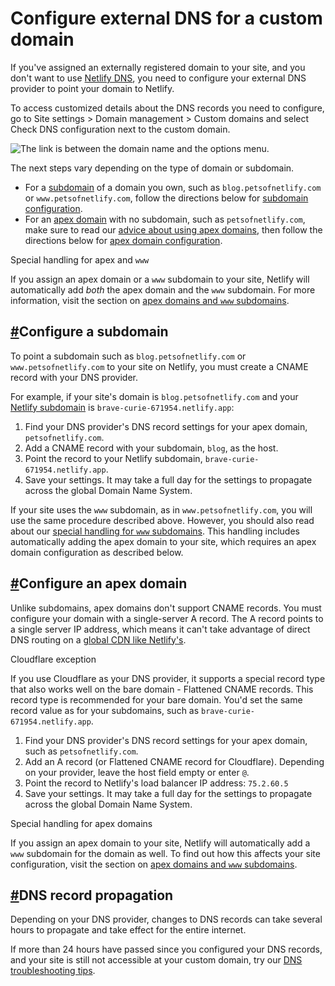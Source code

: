 # Configure external DNS for a custom domain

If you've assigned an externally registered domain to your site, and you don't want to use [Netlify DNS](https://docs.netlify.com/domains-https/netlify-dns/), you need to configure your external DNS provider to point your domain to Netlify.

To access customized details about the DNS records you need to configure, go to Site settings > Domain management > Custom domains and select Check DNS configuration next to the custom domain.

![The link is between the domain name and the options menu.](https://d33wubrfki0l68.cloudfront.net/171e5e78bfcbea0fec0c5e962483936792de9c1f/89809/images/domains-https-check-dns-configuration.png)

The next steps vary depending on the type of domain or subdomain.

- For a [subdomain](https://docs.netlify.com/domains-https/custom-domains/#definitions) of a domain you own, such as `blog.petsofnetlify.com` or `www.petsofnetlify.com`, follow the directions below for [subdomain configuration](https://docs.netlify.com/domains-https/custom-domains/configure-external-dns/#configure-a-subdomain).
- For an [apex domain](https://docs.netlify.com/domains-https/custom-domains/#definitions) with no subdomain, such as `petsofnetlify.com`, make sure to read our [advice about using apex domains](https://docs.netlify.com/domains-https/custom-domains/multiple-domains/#apex-domains-and-www-subdomains), then follow the directions below for [apex domain configuration](https://docs.netlify.com/domains-https/custom-domains/configure-external-dns/#configure-an-apex-domain).

Special handling for apex and `www`

If you assign an apex domain or a `www` subdomain to your site, Netlify will automatically add _both_ the apex domain and the `www` subdomain. For more information, visit the section on [apex domains and `www` subdomains](https://docs.netlify.com/domains-https/custom-domains/multiple-domains/#apex-domains-and-www-subdomains).

## [#](https://docs.netlify.com/domains-https/custom-domains/configure-external-dns/#configure-a-subdomain)Configure a subdomain

To point a subdomain such as `blog.petsofnetlify.com` or `www.petsofnetlify.com` to your site on Netlify, you must create a CNAME record with your DNS provider.

For example, if your site's domain is `blog.petsofnetlify.com` and your [Netlify subdomain](https://docs.netlify.com/domains-https/custom-domains/#definitions) is `brave-curie-671954.netlify.app`:

1.  Find your DNS provider's DNS record settings for your apex domain, `petsofnetlify.com`.
2.  Add a CNAME record with your subdomain, `blog`, as the host.
3.  Point the record to your Netlify subdomain, `brave-curie-671954.netlify.app`.
4.  Save your settings. It may take a full day for the settings to propagate across the global Domain Name System.

If your site uses the `www` subdomain, as in `www.petsofnetlify.com`, you will use the same procedure described above. However, you should also read about our [special handling for `www` subdomains](https://docs.netlify.com/domains-https/custom-domains/multiple-domains/#apex-domains-and-www-subdomains). This handling includes automatically adding the apex domain to your site, which requires an apex domain configuration as described below.

## [#](https://docs.netlify.com/domains-https/custom-domains/configure-external-dns/#configure-an-apex-domain)Configure an apex domain

Unlike subdomains, apex domains don't support CNAME records. You must configure your domain with a single-server A record. The A record points to a single server IP address, which means it can't take advantage of direct DNS routing on a [global CDN like Netlify's](https://www.netlify.com/products/edge/).

Cloudflare exception

If you use Cloudflare as your DNS provider, it supports a special record type that also works well on the bare domain - Flattened CNAME records. This record type is recommended for your bare domain. You'd set the same record value as for your subdomains, such as `brave-curie-671954.netlify.app`.

1.  Find your DNS provider's DNS record settings for your apex domain, such as `petsofnetlify.com`.
2.  Add an A record (or Flattened CNAME record for Cloudflare). Depending on your provider, leave the host field empty or enter `@`.
3.  Point the record to Netlify's load balancer IP address: `75.2.60.5`
4.  Save your settings. It may take a full day for the settings to propagate across the global Domain Name System.

Special handling for apex domains

If you assign an apex domain to your site, Netlify will automatically add a `www` subdomain for the domain as well. To find out how this affects your site configuration, visit the section on [apex domains and `www` subdomains](https://docs.netlify.com/domains-https/custom-domains/multiple-domains/#apex-domains-and-www-subdomains).

## [#](https://docs.netlify.com/domains-https/custom-domains/configure-external-dns/#dns-record-propagation)DNS record propagation

Depending on your DNS provider, changes to DNS records can take several hours to propagate and take effect for the entire internet.

If more than 24 hours have passed since you configured your DNS records, and your site is still not accessible at your custom domain, try our [DNS troubleshooting tips](https://docs.netlify.com/domains-https/troubleshooting-tips/#dns-configuration).
